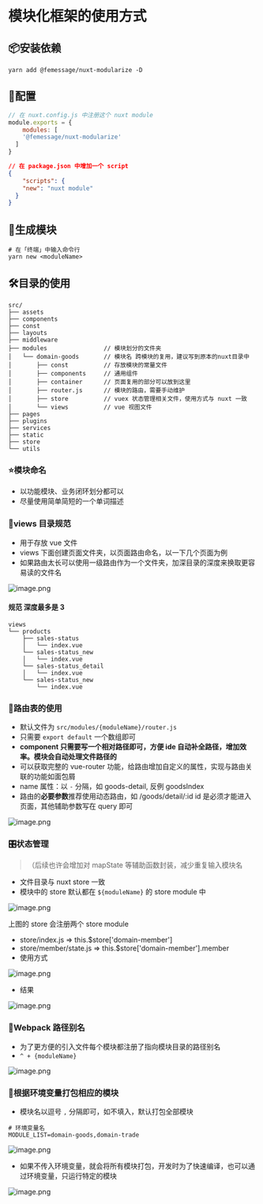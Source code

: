 # 模块化框架的使用方式

## 📦安装依赖
```shell
yarn add @femessage/nuxt-modularize -D
```

## 📖配置
```javascript
// 在 nuxt.config.js 中注册这个 nuxt module
module.exports = {
	modules: [
  	'@femessage/nuxt-modularize'
  ]
}
```

```json
// 在 package.json 中增加一个 script
{
	"scripts": {
  	"new": "nuxt module"
  }
}
```

## 🎩生成模块
```shell
# 在「终端」中输入命令行
yarn new <moduleName>
```

## 🛠目录的使用
```
src/
├── assets
├── components
├── const
├── layouts
├── middleware
├── modules                // 模块划分的文件夹
│   └── domain-goods       // 模块名 跨模块的复用，建议写到原本的nuxt目录中
│       ├── const          // 存放模块的常量文件
│       ├── components     // 通用组件
│       ├── container      // 页面复用的部分可以放到这里
│       ├── router.js      // 模块的路由，需要手动维护
│       ├── store          // vuex 状态管理相关文件，使用方式与 nuxt 一致
│       └── views          // vue 视图文件
├── pages
├── plugins
├── services
├── static
├── store
└── utils
```

### ⭐️模块命名

- 以功能模块、业务闭环划分都可以
- 尽量使用简单简短的一个单词描述

### 📜views 目录规范

- 用于存放 vue 文件
- views 下面创建页面文件夹，以页面路由命名，以一下几个页面为例
- 如果路由太长可以使用一级路由作为一个文件夹，加深目录的深度来换取更容易读的文件名

![image.png](https://i.loli.net/2020/02/18/4VuGdIjZQLzi5pT.png)
#### 规范 深度最多是 3
```
views
└── products 
    ├── sales-status          
    │   └── index.vue
    └── sales-status_new
    │   └── index.vue
    └── sales-status_detail
    │   └── index.vue
    └── sales-status_new
        └── index.vue
```

### 🚥路由表的使用

- 默认文件为 `src/modules/{moduleName}/router.js` 
- 只需要 `export default` 一个数组即可
- **component 只需要写一个相对路径即可，方便 ide 自动补全路径，增加效率。模块会自动处理文件路径的**
- 可以获取完整的 vue-router 功能，给路由增加自定义的属性，实现与路由关联的功能如面包屑
- name 属性：以 `-` 分隔，如 goods-detail, 反例 goodsIndex
- 路由的**必要参数**推荐使用动态路由，如 /goods/detail/:id id 是必须才能进入页面，其他辅助参数写在 query 即可

![image.png](https://i.loli.net/2020/02/18/gf6knEy1T4hKDWv.png)

### 🎛状态管理
> （后续也许会增加对 mapState 等辅助函数封装，减少重复输入模块名

- 文件目录与 nuxt store 一致
- 模块中的 store 默认都在 `${moduleName}` 的 store module 中

![image.png](https://i.loli.net/2020/02/18/IrVM4LoeZNtQAwW.png)

上图的 store 会注册两个 store module

- store/index.js => this.$store['domain-member']
- store/member/state.js => this.$store['domain-member'].member
- 使用方式

![image.png](https://i.loli.net/2020/02/18/IyNaPrJ5j3nmoCL.png)

- 结果

![image.png](https://i.loli.net/2020/02/18/ZwmyUXWkvBIQJDg.png)

### 🌈Webpack 路径别名

- 为了更方便的引入文件每个模块都注册了指向模块目录的路径别名
- `^ + {moduleName}` 

![image.png](https://i.loli.net/2020/02/18/gKTRnH3vdQliSOb.png)


### 🌚根据环境变量打包相应的模块

- 模块名以逗号 `,` 分隔即可，如不填入，默认打包全部模块
```
# 环境变量名
MODULE_LIST=domain-goods,domain-trade
```
![image.png](https://i.loli.net/2020/02/18/EsKG8obxYi4dXNS.png)

- 如果不传入环境变量，就会将所有模块打包，开发时为了快速编译，也可以通过环境变量，只运行特定的模块

![image.png](https://i.loli.net/2020/02/18/fxj3odyIasU8M7W.png)

